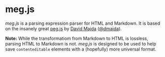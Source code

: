 # meg.js

*meg.js* is a parsing expression parser for HTML and Markdown. It is based on the insanely great [peg.js](http://pegjs.majda.cz/) by [David Majda](http://majda.cz/) ([@dmajda](http://twitter.com/dmajda)).

**Note:** While the transformatiom from Markdown to HTML is lossless, parsing HTML to Markdown is not. *meg.js* is designed to be used to help save `contenteditable` elements with a (hopefully) more universal format.

